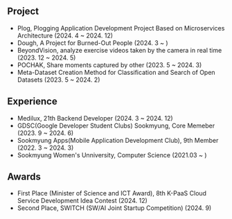 <h2> Project </h2>

- Plog, Plogging Application Development Project Based on Microservices Architecture (2024. 4 ~ 2024. 12)
- Dough, A Project for Burned-Out People (2024. 3 ~ )
- BeyondVision, analyze exercise videos taken by the camera in real time (2023. 12 ~ 2024. 5)
- POCHAK, Share moments captured by other (2023. 5 ~ 2024. 3)
- Meta-Dataset Creation Method for Classification and Search of Open Datasets (2023. 5 ~ 2024. 2)

<h2> Experience </h2>

- Medilux, 21th Backend Developer (2024. 3 ~ 2024. 12)
- GDSC(Google Developer Student Clubs) Sookmyung, Core Memeber (2023. 9 ~ 2024. 6)
- Sookmyung Apps(Mobile Application Development Club), 9th Member (2022. 3 ~ 2024. 3)
- Sookmyung Women's Unniversity, Computer Science (2021.03 ~ )

<h2> Awards </h2>

- First Place (Minister of Science and ICT Award), 8th K-PaaS Cloud Service Development Idea Contest (2024. 12)
- Second Place, SWITCH (SW/AI Joint Startup Competition) (2024. 9)


<!--
  <img src="https://img.shields.io/badge/Python-3376AB?style=flat&logo=Python&logoColor=white"/>
  <img src="https://img.shields.io/badge/HTML5-E34F26?style=flat&logo=HTML5&logoColor=white"/>
  <img src="https://img.shields.io/badge/CSS3-1572B6?style=flat&logo=CSS3&logoColor=white"/>
  <br>

  <img src="https://img.shields.io/badge/Java-007396?style=flat&logo=Java&logoColor=white"/>
  <img src="https://img.shields.io/badge/Spring%20Boot-6DB33F?style=flat&logo=Spring%20Boot&logoColor=white"/>
  <img src="https://img.shields.io/badge/Spring-6DB33F?style=flat&logo=Spring&logoColor=white"/>
  <br>
 -->



